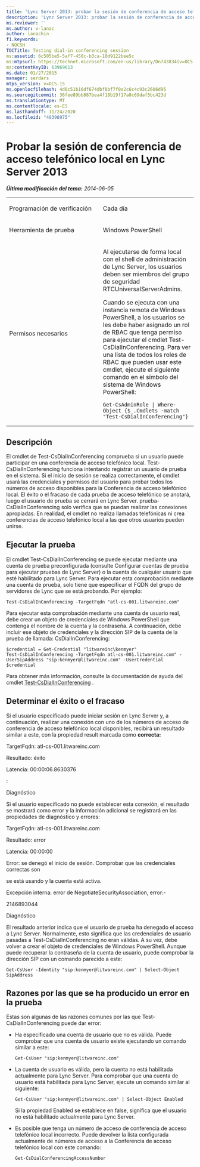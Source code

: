 ```yaml
---
title: 'Lync Server 2013: probar la sesión de conferencia de acceso telefónico local'
description: 'Lync Server 2013: probar la sesión de conferencia de acceso telefónico local.'
ms.reviewer: ''
ms.author: v-lanac
author: lanachin
f1.keywords:
- NOCSH
TOCTitle: Testing dial-in conferencing session
ms:assetid: 6c505be5-5af7-450c-b3ca-10d9122bee5c
ms:mtpsurl: https://technet.microsoft.com/en-us/library/Dn743834(v=OCS.15)
ms:contentKeyID: 63969613
ms.date: 01/27/2015
manager: serdars
mtps_version: v=OCS.15
ms.openlocfilehash: 4d0c51b16df674dbf8bf7f0a2c6c4c93c2606d95
ms.sourcegitcommit: 36fee89bb887bea4f18b19f17a8c69daf5bc423d
ms.translationtype: MT
ms.contentlocale: es-ES
ms.lasthandoff: 11/24/2020
ms.locfileid: "49398975"
---
```

# <a name="testing-dial-in-conferencing-session-in-lync-server-2013"></a>Probar la sesión de conferencia de acceso telefónico local en Lync Server 2013

<div data-xmlns="http://www.w3.org/1999/xhtml">

<div class="topic" data-xmlns="http://www.w3.org/1999/xhtml" data-msxsl="urn:schemas-microsoft-com:xslt" data-cs="https://msdn.microsoft.com/">

<div data-asp="https://msdn2.microsoft.com/asp">



</div>

<div id="mainSection">

<div id="mainBody">

<span> </span>

_**Última modificación del tema:** 2014-06-05_


<table>
<colgroup>
<col style="width: 50%" />
<col style="width: 50%" />
</colgroup>
<tbody>
<tr class="odd">
<td><p>Programación de verificación</p></td>
<td><p>Cada día</p></td>
</tr>
<tr class="even">
<td><p>Herramienta de prueba</p></td>
<td><p>Windows PowerShell</p></td>
</tr>
<tr class="odd">
<td><p>Permisos necesarios</p></td>
<td><p>Al ejecutarse de forma local con el shell de administración de Lync Server, los usuarios deben ser miembros del grupo de seguridad RTCUniversalServerAdmins.</p>
<p>Cuando se ejecuta con una instancia remota de Windows PowerShell, a los usuarios se les debe haber asignado un rol de RBAC que tenga permiso para ejecutar el cmdlet Test-CsDialInConferencing. Para ver una lista de todos los roles de RBAC que pueden usar este cmdlet, ejecute el siguiente comando en el símbolo del sistema de Windows PowerShell:</p>
<pre><code>Get-CsAdminRole | Where-Object {$_.Cmdlets -match &quot;Test-CsDialInConferencing&quot;}</code></pre></td>
</tr>
</tbody>
</table>


<div>

## <a name="description"></a>Descripción

El cmdlet de Test-CsDialInConferencing comprueba si un usuario puede participar en una conferencia de acceso telefónico local. Test-CsDialInConferencing funciona intentando registrar un usuario de prueba en el sistema. Si el inicio de sesión se realiza correctamente, el cmdlet usará las credenciales y permisos del usuario para probar todos los números de acceso disponibles para la Conferencia de acceso telefónico local. El éxito o el fracaso de cada prueba de acceso telefónico se anotará, luego el usuario de prueba se cerrará en Lync Server. prueba-CsDialInConferencing solo verifica que se puedan realizar las conexiones apropiadas. En realidad, el cmdlet no realiza llamadas telefónicas ni crea conferencias de acceso telefónico local a las que otros usuarios pueden unirse.

</div>

<div>

## <a name="running-the-test"></a>Ejecutar la prueba

El cmdlet Test-CsDialInConferencing se puede ejecutar mediante una cuenta de prueba preconfigurada (consulte Configurar cuentas de prueba para ejecutar pruebas de Lync Server) o la cuenta de cualquier usuario que esté habilitado para Lync Server. Para ejecutar esta comprobación mediante una cuenta de prueba, solo tiene que especificar el FQDN del grupo de servidores de Lync que se está probando. Por ejemplo:

    Test-CsDialInConferencing -TargetFqdn "atl-cs-001.litwareinc.com" 

Para ejecutar esta comprobación mediante una cuenta de usuario real, debe crear un objeto de credenciales de Windows PowerShell que contenga el nombre de la cuenta y la contraseña. A continuación, debe incluir ese objeto de credenciales y la dirección SIP de la cuenta de la prueba de llamada: CsDialInConferencing:

    $credential = Get-Credential "litwareinc\kenmyer"
    Test-CsDialInConferencing -TargetFqdn atl-cs-001.litwareinc.com" -UserSipAddress "sip:kenmyer@litwareinc.com" -UserCredential $credential

Para obtener más información, consulte la documentación de ayuda del cmdlet [Test-CsDialInConferencing](https://docs.microsoft.com/powershell/module/skype/Test-CsDialInConferencing) .

</div>

<div>

## <a name="determining-success-or-failure"></a>Determinar el éxito o el fracaso

Si el usuario especificado puede iniciar sesión en Lync Server y, a continuación, realizar una conexión con uno de los números de acceso de conferencia de acceso telefónico local disponibles, recibirá un resultado similar a este, con la propiedad result marcada como **correcta:**

TargetFqdn: atl-cs-001.litwareinc.com

Resultado: éxito

Latencia: 00:00:06.8630376

:

Diagnóstico

Si el usuario especificado no puede establecer esta conexión, el resultado se mostrará como error y la información adicional se registrará en las propiedades de diagnóstico y errores:

TargetFqdn: atl-cs-001.litwareinc.com

Resultado: error

Latencia: 00:00:00

Error: se denegó el inicio de sesión. Comprobar que las credenciales correctas son

se está usando y la cuenta está activa.

Excepción interna: error de NegotiateSecurityAssociation, error:-

2146893044

Diagnóstico

El resultado anterior indica que el usuario de prueba ha denegado el acceso a Lync Server. Normalmente, esto significa que las credenciales de usuario pasadas a Test-CsDialInConferencing no eran válidas. A su vez, debe volver a crear el objeto de credenciales de Windows PowerShell. Aunque puede recuperar la contraseña de la cuenta de usuario, puede comprobar la dirección SIP con un comando parecido a este:

    Get-CsUser -Identity "sip:kenmyer@litwareinc.com" | Select-Object SipAddress

</div>

<div>

## <a name="reasons-why-the-test-might-have-failed"></a>Razones por las que se ha producido un error en la prueba

Estas son algunas de las razones comunes por las que Test-CsDialInConferencing puede dar error:

  - Ha especificado una cuenta de usuario que no es válida. Puede comprobar que una cuenta de usuario existe ejecutando un comando similar a este:
    
        Get-CsUser "sip:kenmyer@litwareinc.com"

  - La cuenta de usuario es válida, pero la cuenta no está habilitada actualmente para Lync Server. Para comprobar que una cuenta de usuario está habilitada para Lync Server, ejecute un comando similar al siguiente:
    
        Get-CsUser "sip:kenmyer@litwareinc.com" | Select-Object Enabled
    
    Si la propiedad Enabled se establece en false, significa que el usuario no está habilitado actualmente para Lync Server.

  - Es posible que tenga un número de acceso de conferencia de acceso telefónico local incorrecto. Puede devolver la lista configurada actualmente de números de acceso a la Conferencia de acceso telefónico local con este comando:
    
        Get-CsDialConferencingAccessNumber

</div>

</div>

<span> </span>

</div>

</div>

</div>

